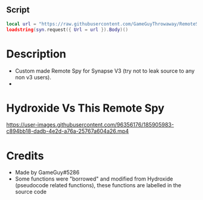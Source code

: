 ## Script
```lua
local url = "https://raw.githubusercontent.com/GameGuyThrowaway/RemoteSpy/main/script.lua"
loadstring(syn.request({ Url = url }).Body)()
```

# Description
* Custom made Remote Spy for Synapse V3 (try not to leak source to any non v3 users).
* 
# Hydroxide Vs This Remote Spy
https://user-images.githubusercontent.com/96356176/185905983-c894bb18-dadb-4e2d-a76a-25767a604a26.mp4

# Credits
* Made by GameGuy#5286
* Some functions were "borrowed" and modified from Hydroxide (pseudocode related functions), these functions are labelled in the source code
